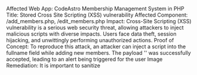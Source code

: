 Affected Web App: CodeAstro Membership Management System in PHP
Title: Stored Cross Site Scripting (XSS) vulnerability
Affected Component: /add_members.php, /edit_members.php
Impact: Cross-Site Scripting (XSS) vulnerability is a serious web security threat, allowing attackers to inject malicious scripts with diverse impacts. Users face data theft, session hijacking, and unwittingly performing unauthorized actions.
Proof of Concept: To reproduce this attack, an attacker can inject a script into the fullname field while adding new members. The payload '<script>alert("xss")</script>' was successfully accepted, leading to an alert being triggered for the user
Image
Remediation: It is important to sanitize 
